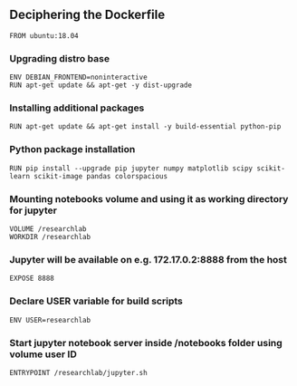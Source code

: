 ## Deciphering the Dockerfile
```
FROM ubuntu:18.04
```
### Upgrading distro base
```
ENV DEBIAN_FRONTEND=noninteractive
RUN apt-get update && apt-get -y dist-upgrade
```
### Installing additional packages
```
RUN apt-get update && apt-get install -y build-essential python-pip
```
### Python package installation
```
RUN pip install --upgrade pip jupyter numpy matplotlib scipy scikit-learn scikit-image pandas colorspacious
```
### Mounting notebooks volume and using it as working directory for jupyter
```
VOLUME /researchlab
WORKDIR /researchlab
```
### Jupyter will be available on e.g. 172.17.0.2:8888 from the host
```
EXPOSE 8888
```
### Declare USER variable for build scripts
```
ENV USER=researchlab
```
### Start jupyter notebook server inside /notebooks folder using volume user ID
```
ENTRYPOINT /researchlab/jupyter.sh
```
